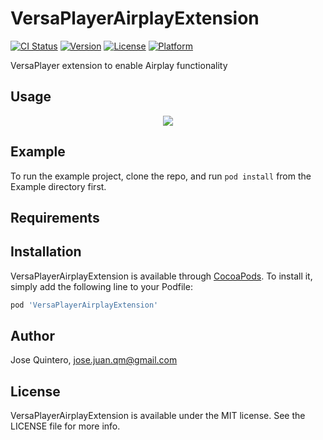 # VersaPlayerAirplayExtension

[![CI Status](https://img.shields.io/travis/jose.juan.qm@gmail.com/VersaPlayerAirplayExtension.svg?style=flat)](https://travis-ci.org/jose.juan.qm@gmail.com/VersaPlayerAirplayExtension)
[![Version](https://img.shields.io/cocoapods/v/VersaPlayerAirplayExtension.svg?style=flat)](https://cocoapods.org/pods/VersaPlayerAirplayExtension)
[![License](https://img.shields.io/cocoapods/l/VersaPlayerAirplayExtension.svg?style=flat)](https://cocoapods.org/pods/VersaPlayerAirplayExtension)
[![Platform](https://img.shields.io/cocoapods/p/VersaPlayerAirplayExtension.svg?style=flat)](https://cocoapods.org/pods/VersaPlayerAirplayExtension)

VersaPlayer extension to enable Airplay functionality

## Usage

<div>
  <p align="center">
    <img src="https://github.com/josejuanqm/VersaPlayerAirplayExtension/blob/master/sample.png" />
  </p>
</div>

## Example

To run the example project, clone the repo, and run `pod install` from the Example directory first.

## Requirements

## Installation

VersaPlayerAirplayExtension is available through [CocoaPods](https://cocoapods.org). To install
it, simply add the following line to your Podfile:

```ruby
pod 'VersaPlayerAirplayExtension'
```

## Author

Jose Quintero, jose.juan.qm@gmail.com

## License

VersaPlayerAirplayExtension is available under the MIT license. See the LICENSE file for more info.
